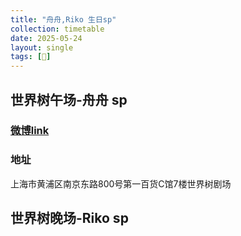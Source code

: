 ```yaml
---
title: "舟舟,Riko 生日sp"
collection: timetable
date: 2025-05-24
layout: single
tags: [🎂]
---
```


## 世界树午场-舟舟 sp

### [微博link](#)

### 地址
上海市黄浦区南京东路800号第一百货C馆7楼世界树剧场

## 世界树晚场-Riko sp